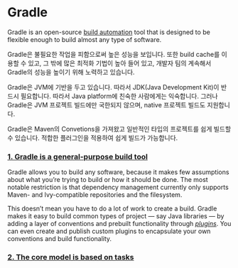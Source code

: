 # Gradle 

Gradle is an open-source [build automation](https://en.wikipedia.org/wiki/Build_automation) tool that is designed to be flexible enough to build almost any type of software. 

Gradle은 불필요한 작업을 피함으로써 높은 성능을 보입니다. 또한 build cache를 이용할 수 있고, 그 밖에 많은 최적화 기법이 높아 들어 있고, 개발자 팀의 계속해서 Gradle의 성능을 높이기 위해 노력하고 있습니다. 

Gradle은 JVM에 기반을 두고 있습니다. 따라서 JDK(Java Development Kit)이 반드시 필요합니다. 따라서 Java platform에 친숙한 사람에게는 익숙합니다. 그러나 Gradle은 JVM 프로젝트 빌드에만 국한되지 않으며, native 프로젝트 빌드도 지원합니다.

Gradle은 Maven의 Convetions을 가져왔고 일반적인 타입의 프로젝트를 쉽게 빌드할 수 있습니다. 적합한 플러그인을 적용하여 쉽게 빌드가 가능합니다. 


### [](https://docs.gradle.org/current/userguide/what_is_gradle.html#1_gradle_is_a_general_purpose_build_tool)[1. Gradle is a general-purpose build tool](https://docs.gradle.org/current/userguide/what_is_gradle.html#1_gradle_is_a_general_purpose_build_tool)

Gradle allows you to build any software, because it makes few assumptions about what you’re trying to build or how it should be done. The most notable restriction is that dependency management currently only supports Maven- and Ivy-compatible repositories and the filesystem.

This doesn’t mean you have to do a lot of work to create a build. Gradle makes it easy to build common types of project — say Java libraries — by adding a layer of conventions and prebuilt functionality through  [_plugins_](https://docs.gradle.org/current/userguide/plugins.html#plugins). You can even create and publish custom plugins to encapsulate your own conventions and build functionality.

### [](https://docs.gradle.org/current/userguide/what_is_gradle.html#the_core_model_is_based_on_tasks)[2. The core model is based on tasks](https://docs.gradle.org/current/userguide/what_is_gradle.html#the_core_model_is_based_on_tasks)
<!--stackedit_data:
eyJoaXN0b3J5IjpbLTEzMzc4MzcwODYsMTkyMDY4MjMwN119
-->